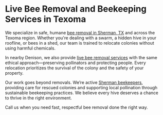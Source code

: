 # Live Bee Removal and Beekeeping Services in Texoma

We specialize in safe, humane [bee removal in Sherman, TX](https://www.sscntx.com/sherman-bee-removal) and across the Texoma region. Whether you're dealing with a swarm, a hidden hive in your roofline, or bees in a shed, our team is trained to relocate colonies without using harmful chemicals.

In nearby Denison, we also provide [live bee removal services](https://www.sscntx.com/denison-tx-bee-removal) with the same ethical approach—preserving pollinators and protecting people. Every relocation prioritizes the survival of the colony and the safety of your property.

Our work goes beyond removals. We’re active [Sherman beekeepers](https://www.sscntx.com/sherman-beekeepers), providing care for rescued colonies and supporting local pollination through sustainable beekeeping practices. We believe every hive deserves a chance to thrive in the right environment.

Call us when you need fast, respectful bee removal done the right way.


